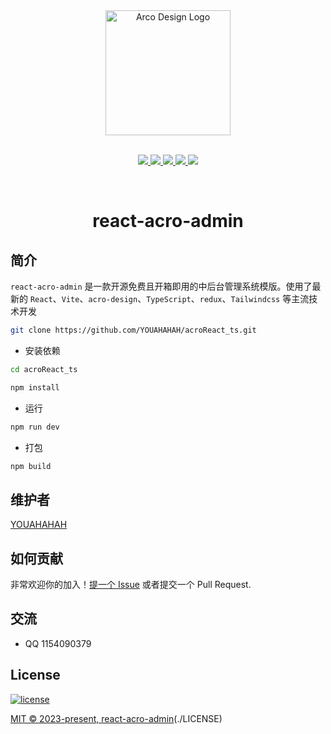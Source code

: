 <div align="center">
  <a href="https://arco.design" target="_blank">
    <img alt="Arco Design Logo" width="200" src="https://avatars.githubusercontent.com/u/64576149?s=200&v=4"/>
  </a>
</div><br>

<p align="center">
    <a href="https://react.docschina.org/">
        <img src="https://img.shields.io/badge/React-^18.2-9cf.svg">
    </a>
    <a href="https://cn.redux.js.org/">
        <img src="https://img.shields.io/badge/redux-^6.8.1-9cf.svg">
    </a>
        <a href="https://arco.design/">
        <img src="https://img.shields.io/badge/acroDesign-^2.47.2-9cf.svg">
    </a>
    <a href="https://vitejs.cn/">
        <img src="https://img.shields.io/badge/Vite-^4.1.0-9cf.svg">
    </a>
  	<a href="https://github.com/YOUAHAHAH/acroReact_ts">
        <img src="https://img.shields.io/badge/license-MIT-9cf.svg">
    </a>
</p>
<br>
<h1 align="center">react-acro-admin</h1>

## 简介

`react-acro-admin` 是一款开源免费且开箱即用的中后台管理系统模版。使用了最新的 `React`、`Vite`、`acro-design`、`TypeScript`、`redux`、`Tailwindcss` 等主流技术开发


```bash
git clone https://github.com/YOUAHAHAH/acroReact_ts.git
```

- 安装依赖

```bash
cd acroReact_ts

npm install

```

- 运行

```bash
npm run dev
```

- 打包

```bash
npm build
```


## 维护者

[YOUAHAHAH](https://github.com/YOUAHAHAH)

## 如何贡献

非常欢迎你的加入！[提一个 Issue](hhttps://github.com/YOUAHAHAH/acroReact_ts/issues/new) 或者提交一个 Pull Request.

## 交流

- QQ 1154090379

## License

[![license](https://img.shields.io/github/license/anncwb/vue-vben-admin.svg)](LICENSE)

[MIT © 2023-present, react-acro-admin](./LICENSE)(./LICENSE)